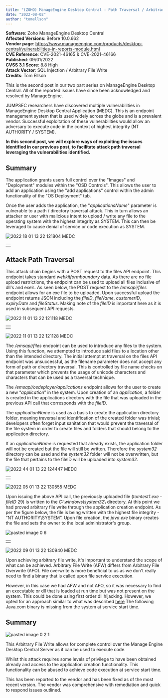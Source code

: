 ```yaml
---
title: "(ZOHO) ManageEngine Desktop Central - Path Traversal / Arbitrary File Write"
date: "2022-08-02"
author: "tomellson"
---
```


**Software**: Zoho ManageEngine Desktop Central  
**Affected Versions**: Before 10.0.662  
**Vendor page**: https://www.manageengine.com/products/desktop-central/vulnerabilities-in-reports-module.html  
**CVE Reference**: CVE-2021-46165 & CVE-2021-46166  
**Published**: 09/01/2022  
**CVSS 3.1 Score**: 8.8 High  
**Attack Vector**: SQL Injection / Arbitrary File Write  
**Credits**: Tom Ellson

This is the second post in our two part series on ManageEngine Desktop Central. All of the reported issues have since been acknowledged and resolved by ManageEngine.

JUMPSEC researchers have discovered multiple vulnerabilities in ManageEngine Desktop Central Application (MEDC). This is an endpoint management system that is used widely across the globe and is a prevalent vendor. Successful exploitation of these vulnerabilities would allow an adversary to execute code in the context of highest integrity (NT AUTHORITY / SYSTEM).

**In this second post, we will explore ways of exploiting the issues identified in our previous post, to facilitate attack path traversal leveraging the vulnerabilities identified.**

## **Summary**

The application grants users full control over the "Images" and "Deployment" modules within the "OSD Controls". This allows the user to add an application using the "add applications" control within the admin functionality of the "OS Deployment" tab.

Once the user adds the application, the "_applicationsName_" parameter is vulnerable to a path / directory traversal attack. This in turn allows an attacker or user with malicious intent to upload / write any file to the operating system with the highest integrity as SYSTEM. This can then be leveraged to cause denial of service or code execution as SYSTEM.

![2022 18 01 13 22 121804 MEDC](images/2022-18-01-13-22-121804-MEDC-1024x186.png)

<table><tbody><tr><td></td></tr></tbody></table>

## **Attack Path Traversal**

This attack chain begins with a POST request to the files API endpoint. This endpoint takes standard _webkitformboundary_ data. As there are no file upload restrictions, the endpoint can be used to upload all files inclusive of dll's and exe’s. As seen below, the POST request to the _/emsapi/files_ endpoint allows for an exe file to be uploaded. Upon successful upload the endpoint returns JSON including the _fileID_, _fileName_, _customerID_, _expiryDate_ and _fileStatus_. Making note of the _fileID_ is important here as it is used in subsequent API requests.

![2022 11 01 13 22 121118 MEDC](images/2022-11-01-13-22-121118-MEDC.png)

<table><tbody><tr><td></td></tr></tbody></table>

![2022 11 01 13 22 121128 MEDC](images/2022-11-01-13-22-121128-MEDC.png)

  
The _/emsapi/files_ endpoint can be used to introduce any files to the system. Using this function, we attempted to introduce said files to a location other than the intended directory. The initial attempt at traversal on the files API endpoint was unsuccessful, as the filename parameter does not accept any form of path or directory traversal. This is controlled by file name checks on that parameter which prevents the usage of unicode characters and characters that can be used as a traversal technique.

The _/emsapi/osdeployer/applications_ endpoint allows for the user to create a new “_application_” in the system. Upon creation of an _application_, a folder is created in the applications directory with the file that was uploaded in the previous API call that corresponds with the _fileID_.

The _applicationName_ is used as a basis to create the application directory folder, meaning traversal and identification of the created folder was trivial; developers often forget input sanitation that would prevent the traversal of the file system in order to create files and folders that should belong to the application directory.

If an _applicationName_ is requested that already exists, the application folder will not be created but the file will still be written. Therefore the _system32_ directory can be used and the _system32_ folder will not be overwritten, but the file that pertains to the fileID will be uploaded into _system32_.

![2022 44 01 13 22 124447 MEDC](images/2022-44-01-13-22-124447-MEDC.png)

<table><tbody><tr><td></td></tr></tbody></table>

![2022 05 01 13 22 130555 MEDC](images/2022-05-01-13-22-130555-MEDC.png)

Upon issuing the above API call, the previously uploaded file (_tomtest1.exe_ - _fileID_ 29) is written to the _C:\\windows\\system32_\\ directory. At this point we had proved arbitrary file write through the application creation endpoint. As per the figure below, the file is being written with the highest file integrity - “NT AUTHORITY\\SYSTEM”. Upon file creation, the _java.exe_ binary creates the file and sets the owner to the local administrator's group.

![pasted image 0 6](images/pasted-image-0-6-1024x554.png)

<table><tbody><tr><td></td></tr></tbody></table>

![2022 09 01 13 22 130940 MEDC](images/2022-09-01-13-22-130940-MEDC.png)

Upon achieving arbitrary file write, it's important to understand the scope of what can be achieved. Arbitrary File Write (AFW) differs from Arbitrary File Overwrite (AFO). File overwrite is more beneficial to us as we don't really need to find a binary that is called upon file service execution. 

However, in this case we had AFW and not AFO, so it was necessary to find an executable or dll that is loaded at run time but was not present on the system. This could be done using first order dll hijacking. However, we opted for an approach similar to what was described [here](http://google.com) The following Java.com binary is missing from the system at service start time.

## **Summary**

![pasted image 0 2 1](images/pasted-image-0-2-1.png)

This Arbitrary File Write allows for complete control over the Manage Engine Desktop Central Server as it can be used to execute code.

Whilst this attack requires some levels of privilege to have been obtained already and access to the application creation functionality. This functionality can be abused to achieve code execution at service start time. 

This has been reported to the vendor and has been fixed as of the most recent version. The vendor was comprehensive with remediation and quick to respond issues outlined.
